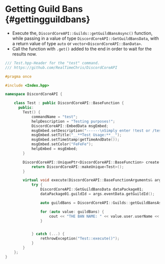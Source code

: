Getting Guild Bans {#gettingguildbans}
============
- Execute the, `DiscordCoreAPI::Guilds::getGuildBansAsync()` function, while passing in a value of type `DiscordCoreAPI::GetGuildBansData`, with a return value of type `auto` or `vector<DiscordCoreAPI::BanData>`.
- Call the function with `.get()` added to the end in order to wait for the results now.

```cpp
/// Test.hpp-Header for the "test" command.
/// https://github.com/RealTimeChris/DiscordCoreAPI

#pragma once

#include <Index.hpp>

namespace DiscordCoreAPI {

	class Test : public DiscordCoreAPI::BaseFunction {
	  public:
		Test() {
			commandName = "test";
			helpDescription = "Testing purposes!";
			DiscordCoreAPI::EmbedData msgEmbed;
			msgEmbed.setDescription("------\nSimply enter !test or /test!\n------");
			msgEmbed.setTitle("__**Test Usage:**__");
			msgEmbed.setTimeStamp(getTimeAndDate());
			msgEmbed.setColor("FeFeFe");
			helpEmbed = msgEmbed;
		}

		DiscordCoreAPI::UniquePtr<DiscordCoreAPI::BaseFunction> create() {
			return DiscordCoreAPI::makeUnique<Test>();
		}

		virtual void execute(DiscordCoreAPI::BaseFunctionArguments& args) {
			try {
				DiscordCoreAPI::GetGuildBansData dataPackage01;
				dataPackage01.guildId = args.eventData.getGuildId();

				auto guildBans = DiscordCoreAPI::Guilds::getGuildBansAsync(dataPackage01).get();

				for (auto value: guildBans) {
					cout << "THE BAN NAME: " << value.user.userName << endl;
				}


			} catch (...) {
				rethrowException("Test::execute()");
			}
		}
	};
}
```
